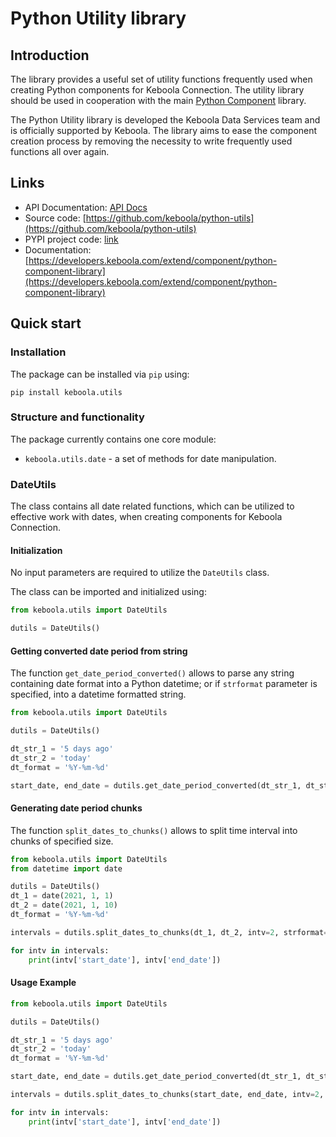 # Python Utility library

## Introduction

The library provides a useful set of utility functions frequently used when creating Python components for Keboola Connection. The utility library should be used in cooperation with the main [Python Component](https://github.com/keboola/python-component) library.

The Python Utility library is developed the Keboola Data Services team and is officially supported by Keboola. The library aims to ease the component creation process by removing the necessity to write frequently used functions all over again.

## Links

- API Documentation: [API Docs](https://github.com/keboola/python-utils/blob/main)
- Source code: [https://github.com/keboola/python-utils](https://github.com/keboola/python-utils)
- PYPI project code: [link](link)
- Documentation: [https://developers.keboola.com/extend/component/python-component-library](https://developers.keboola.com/extend/component/python-component-library)

## Quick start

### Installation

The package can be installed via `pip` using:

```
pip install keboola.utils
```

### Structure and functionality

The package currently contains one core module:

- `keboola.utils.date` - a set of methods for date manipulation.

### DateUtils

The class contains all date related functions, which can be utilized to effective work with dates, when creating components for Keboola Connection.

#### Initialization

No input parameters are required to utilize the `DateUtils` class.

The class can be imported and initialized using:

```python
from keboola.utils import DateUtils

dutils = DateUtils()
```

#### Getting converted date period from string

The function `get_date_period_converted()` allows to parse any string containing date format into a Python datetime; or if `strformat` parameter is specified, into a datetime formatted string.

```python
from keboola.utils import DateUtils

dutils = DateUtils()

dt_str_1 = '5 days ago'
dt_str_2 = 'today'
dt_format = '%Y-%m-%d'

start_date, end_date = dutils.get_date_period_converted(dt_str_1, dt_str_2, dt_format)
```

#### Generating date period chunks

The function `split_dates_to_chunks()` allows to split time interval into chunks of specified size.

```python
from keboola.utils import DateUtils
from datetime import date

dutils = DateUtils()
dt_1 = date(2021, 1, 1)
dt_2 = date(2021, 1, 10)
dt_format = '%Y-%m-%d'

intervals = dutils.split_dates_to_chunks(dt_1, dt_2, intv=2, strformat=dt_format)

for intv in intervals:
    print(intv['start_date'], intv['end_date'])
```

#### Usage Example

```python
from keboola.utils import DateUtils

dutils = DateUtils()

dt_str_1 = '5 days ago'
dt_str_2 = 'today'
dt_format = '%Y-%m-%d'

start_date, end_date = dutils.get_date_period_converted(dt_str_1, dt_str_2)

intervals = dutils.split_dates_to_chunks(start_date, end_date, intv=2, strformat=dt_format)

for intv in intervals:
    print(intv['start_date'], intv['end_date'])
```